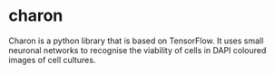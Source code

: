 # charon

Charon is a python library that is based on TensorFlow. It uses small neuronal networks to recognise the viability of cells in DAPI coloured images of cell cultures. 
